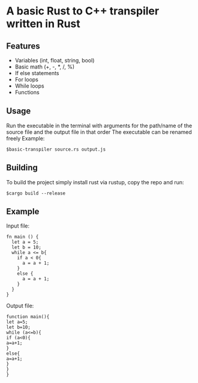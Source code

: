 # A basic Rust to C++ transpiler  written in Rust
## Features 
- Variables (int, float, string, bool)
- Basic math  (+, -, *, /, %)
- If else statements
- For loops
- While loops
- Functions
## Usage
Run the executable in the terminal  with arguments for the path/name of the source file and the output file in that order
The executable can be renamed freely
Example:

    $basic-transpiler source.rs output.js
## Building
To build the project simply install rust via rustup, copy the repo and run:

    $cargo build --release
## Example
Input file:

    fn main () {
      let a = 5;
      let b = 10;
      while a <= b{
        if a < 0{
          a = a + 1;
        }
        else {
          a = a + 1;
        }
      } 
    }
Output file:

    function main(){                                                                              
    let a=5;                                                                                      
    let b=10;                                                                                     
    while (a<=b){                                                                                 
    if (a<0){                                                                                     
    a=a+1;                                                                                        
    }                                                                                             
    else{                                                                                         
    a=a+1;                                                                                        
    }                                                                                             
    }                                                                                             
    }
